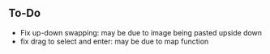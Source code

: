 

## To-Do
 * Fix up-down swapping: may be due to image being pasted upside down
 * fix drag to select and enter: may be due to map function

